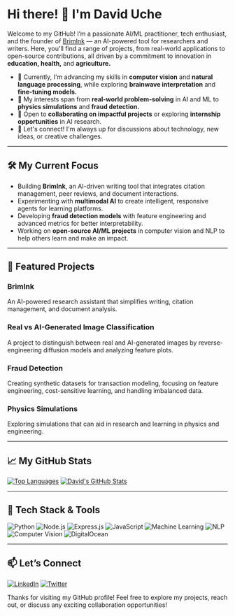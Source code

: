# Hi there! 👋 I'm David Uche

Welcome to my GitHub! I’m a passionate AI/ML practitioner, tech enthusiast, and the founder of [BrimInk](https://brimink.xyz) — an AI-powered tool for researchers and writers. Here, you'll find a range of projects, from real-world applications to open-source contributions, all driven by a commitment to innovation in **education, health,** and **agriculture.**

- 🌱 Currently, I'm advancing my skills in **computer vision** and **natural language processing**, while exploring **brainwave interpretation** and **fine-tuning models.**
- 👀 My interests span from **real-world problem-solving** in AI and ML to **physics simulations** and **fraud detection.**
- 💼 Open to **collaborating on impactful projects** or exploring **internship opportunities** in AI research.
- 💬 Let's connect! I'm always up for discussions about technology, new ideas, or creative challenges.

---

## 🛠 My Current Focus
- Building **BrimInk**, an AI-driven writing tool that integrates citation management, peer reviews, and document interactions.
- Experimenting with **multimodal AI** to create intelligent, responsive agents for learning platforms.
- Developing **fraud detection models** with feature engineering and advanced metrics for better interpretability.
- Working on **open-source AI/ML projects** in computer vision and NLP to help others learn and make an impact.

---

## 🌟 Featured Projects
### BrimInk
An AI-powered research assistant that simplifies writing, citation management, and document analysis.

### Real vs AI-Generated Image Classification
A project to distinguish between real and AI-generated images by reverse-engineering diffusion models and analyzing feature plots.

### Fraud Detection
Creating synthetic datasets for transaction modeling, focusing on feature engineering, cost-sensitive learning, and handling imbalanced data.

### Physics Simulations
Exploring simulations that can aid in research and learning in physics and engineering.

---

## 📈 My GitHub Stats

[![Top Languages](https://github-readme-stats.vercel.app/api/top-langs/?username=daviduche03&layout=compact&theme=algolia)](https://github.com/daviduche03)
[![David's GitHub Stats](https://github-readme-stats.vercel.app/api?username=daviduche03&theme=algolia&show_icons=true)](https://github.com/daviduche03)

---

## 🚀 Tech Stack & Tools
![Python](https://img.shields.io/badge/-Python-3776AB?style=for-the-badge&logo=python&logoColor=white)
![Node.js](https://img.shields.io/badge/-Node.js-339933?style=for-the-badge&logo=node.js&logoColor=white)
![Express.js](https://img.shields.io/badge/-Express.js-000000?style=for-the-badge&logo=express&logoColor=white)
![JavaScript](https://img.shields.io/badge/-JavaScript-F7DF1E?style=for-the-badge&logo=javascript&logoColor=black)
![Machine Learning](https://img.shields.io/badge/-Machine%20Learning-0066ff?style=for-the-badge)
![NLP](https://img.shields.io/badge/-NLP-ffa500?style=for-the-badge)
![Computer Vision](https://img.shields.io/badge/-Computer%20Vision-ff0066?style=for-the-badge)
![DigitalOcean](https://img.shields.io/badge/-DigitalOcean-0080FF?style=for-the-badge&logo=digitalocean&logoColor=white)

---

## 📫 Let’s Connect
[![LinkedIn](https://img.shields.io/badge/-LinkedIn-0077B5?style=for-the-badge&logo=linkedin&logoColor=white)](https://www.linkedin.com/in/daviduche03/)
[![Twitter](https://img.shields.io/badge/-Twitter-1DA1F2?style=for-the-badge&logo=twitter&logoColor=white)](https://twitter.com/daviduche03)

Thanks for visiting my GitHub profile! Feel free to explore my projects, reach out, or discuss any exciting collaboration opportunities!
